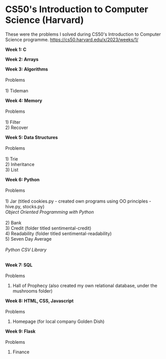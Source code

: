 # CS50's Introduction to Computer Science (Harvard)

These were the problems I solved during CS50's Introduction to Computer Science programme.
https://cs50.harvard.edu/x/2023/weeks/1/

**Week 1: C**
 
**Week 2: Arrays**

**Week 3: Algorithms** </br> </br>
 Problems </br> </br>
    1) Tideman </br>
    
**Week 4: Memory** </br> </br>
 Problems </br> </br>
    1) Filter </br>
    2) Recover </br>

**Week 5: Data Structures** </br></br>
 Problems </br></br>
    1) Trie </br>
    2) Inheritance </br>
    3) List </br>

**Week 6: Python** </br> </br>
Problems </br></br>
    1) Jar (titled cookies.py - created own programs using OO principles - hive.py, stocks.py) </br> 
        _Object Oriented Programming with Python_ </br></br>
    2) Bank </br>
    3) Credit (folder titled sentimental-credit) </br>
    4) Readability (folder titled sentimental-readability) </br>
    5) Seven Day Average </br> </br>
        _Python CSV Library_ </br></br>

**Week 7: SQL** </br></br>
Problems </br>
  1) Hall of Prophecy (also created my own relational database, under the mushrooms folder)</br>

**Week 8: HTML, CSS, Javascript**</br></br>
Problems </br>
  1) Homepage (for local company Golden Dish) </br>

**Week 9: Flask** </br></br>
Problems </br>
  1) Finance </br>
